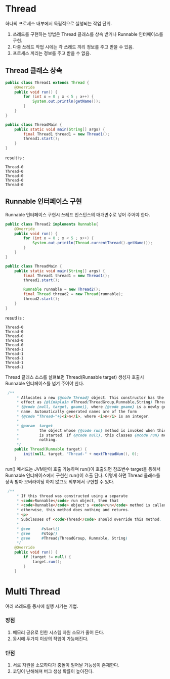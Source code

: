 # Thread
하나의 프로세스 내부에서 독립적으로 실행되는 작업 단위.

1. 쓰레드를 구현하는 방법은 Thread 클래스를 상속 받거나 Runnable 인터페이스를 구현.
2. 다중 쓰레드 작업 시에는 각 쓰레드 끼리 정보를 주고 받을 수 있음.
3. 프로세스 끼리는 정보를 주고 받을 수 없음.

## Thread 클래스 상속
```java
public class Thread1 extends Thread {
    @Override
    public void run() {
        for (int x = 0 ; x < 5 ; x++) {
            System.out.println(getName());
        }
    }
}

public class ThreadMain {
    public static void main(String[] args) {
        final Thread1 thread1 = new Thread1();
        thread1.start();
    }
}
```
result is :
```
Thread-0
Thread-0
Thread-0
Thread-0
Thread-0
```

## Runnable 인터페이스 구현
Runnable 인터페이스 구현시 쓰레드 인스턴스의 매개변수로 넣어 주어야 한다.
```java
public class Thread2 implements Runnable{
    @Override
    public void run() {
        for (int x = 0 ; x < 5 ; x++) {
            System.out.println(Thread.currentThread().getName());
        }
    }
}

public class ThreadMain {
    public static void main(String[] args) {
        final Thread1 thread1 = new Thread1();
        thread1.start();

        Runnable runnable = new Thread2();
        final Thread thread2 = new Thread(runnable);
        thread2.start();
    }
}
```
resutl is :
```
Thread-0
Thread-0
Thread-0
Thread-0
Thread-0
Thread-1
Thread-1
Thread-1
Thread-1
Thread-1
```

Thread 클래스 소스를 살펴보면 Thread(Runaable target) 생성자 호출시 Runnable 인터페이스를 넘겨 주어야 한다.
```java
 /**
     * Allocates a new {@code Thread} object. This constructor has the same
     * effect as {@linkplain #Thread(ThreadGroup,Runnable,String) Thread}
     * {@code (null, target, gname)}, where {@code gname} is a newly generated
     * name. Automatically generated names are of the form
     * {@code "Thread-"+}<i>n</i>, where <i>n</i> is an integer.
     *
     * @param  target
     *         the object whose {@code run} method is invoked when this thread
     *         is started. If {@code null}, this classes {@code run} method does
     *         nothing.
     */
    public Thread(Runnable target) {
        init(null, target, "Thread-" + nextThreadNum(), 0);
    }
```

run() 메서드는 JVM만이 호출 가능하며 run()이 호출되면 참조변수 target을 통해서 Runnable 인터페이스에서 구현한 run()이 호출 된다. 이렇게 하면 Thread 클래스를 상속 받아 오버라이딩 하지 않고도 외부에서 구현할 수 있다.
```java
 /**
     * If this thread was constructed using a separate
     * <code>Runnable</code> run object, then that
     * <code>Runnable</code> object's <code>run</code> method is called;
     * otherwise, this method does nothing and returns.
     * <p>
     * Subclasses of <code>Thread</code> should override this method.
     *
     * @see     #start()
     * @see     #stop()
     * @see     #Thread(ThreadGroup, Runnable, String)
     */
    @Override
    public void run() {
        if (target != null) {
            target.run();
        }
    }
```

# Multi Thread
여러 쓰레드를 동시에 실행 시키는 기법.

### 장점
1. 메모리 공유로 인한 시스템 자원 소모가 줄어 든다.
2. 동시에 두가지 이상의 작업이 가능해진다.

### 단점
1. 서로 자원을 소모하다가 충돌이 일어날 가능성이 존재한다.
2. 코딩이 난해해져 버그 생성 확률이 높아진다.

